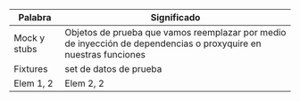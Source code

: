 | Palabra | Significado |
| ---------- | ---------- |
| Mock y stubs  | Objetos de prueba que vamos reemplazar por medio de inyección de dependencias o proxyquire en nuestras funciones  |
| Fixtures  | set de datos de prueba  |
| Elem 1, 2  | Elem 2, 2  |